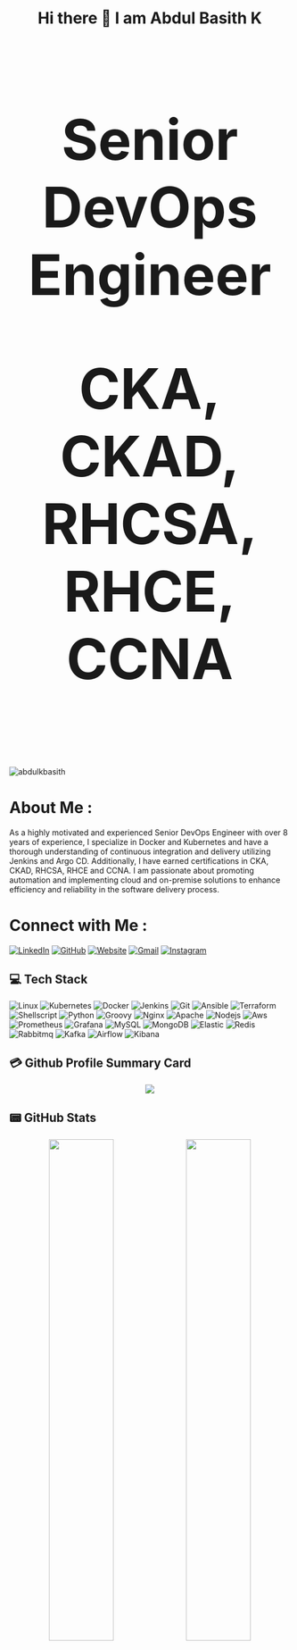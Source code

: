 <h1 align="center">  Hi there 👋  I am Abdul Basith K </h1>
<h2 align="center" style="font-size: 100px;"> Senior DevOps Engineer</h2>
<h4 align="center" style="font-size: 100px; margin-top: 0;">CKA, CKAD, RHCSA, RHCE, CCNA</h4>


<p align="left"> <img src="https://komarev.com/ghpvc/?username=abdulkbasith&label=Views&color=blue&style=plastic&style=for-the-badge" alt="abdulkbasith" /> </p>

# About Me :
As a highly motivated and experienced Senior DevOps Engineer with over 8 years of experience, I specialize in Docker and Kubernetes and have a thorough understanding of continuous integration and delivery utilizing Jenkins and Argo CD. Additionally, I have earned certifications in CKA, CKAD, RHCSA, RHCE and CCNA. I am passionate about promoting automation and implementing cloud and on-premise solutions to enhance efficiency and reliability in the software delivery process.

# Connect with Me :
[![LinkedIn](https://img.shields.io/badge/LinkedIn-0077B5?style=for-the-badge&logo=linkedin&logoColor=white)](https://linkedin.com/in/abdul-basith-k) [![GitHub](https://img.shields.io/badge/GitHub-100000?style=for-the-badge&logo=github&logoColor=white)](github.com/abdulkbasith) [![Website](https://img.shields.io/badge/website-000000?style=for-the-badge&logo=About.me&logoColor=white)](https://www.abdul-basith.com/) [![Gmail](https://img.shields.io/badge/Gmail-D14836?style=for-the-badge&logo=gmail&logoColor=white)](abdulbasith9513@gmail.com) [![Instagram](https://img.shields.io/badge/Instagram-E4405F?style=for-the-badge&logo=instagram&logoColor=white)](https://www.instagram.com/abdul.k.basith)

## 💻 Tech Stack
![Linux](https://img.shields.io/badge/Linux-FCC624?style=for-the-badge&logo=linux&logoColor=black) ![Kubernetes](https://img.shields.io/badge/kubernetes-326ce5.svg?&style=for-the-badge&logo=kubernetes&logoColor=white) ![Docker](https://img.shields.io/badge/Docker-2CA5E0?style=for-the-badge&logo=docker&logoColor=white) ![Jenkins](https://img.shields.io/badge/Jenkins-D24939?style=for-the-badge&logo=Jenkins&logoColor=white) ![Git](https://img.shields.io/badge/GIT-E44C30?style=for-the-badge&logo=git&logoColor=white) ![Ansible](https://img.shields.io/badge/Ansible-000000?style=for-the-badge&logo=ansible&logoColor=white) ![Terraform](https://img.shields.io/badge/Terraform-7B42BC?style=for-the-badge&logo=terraform&logoColor=white) ![Shellscript](https://img.shields.io/badge/Shell_Script-121011?style=for-the-badge&logo=gnu-bash&logoColor=white) ![Python](https://img.shields.io/badge/Python-FFD43B?style=for-the-badge&logo=python&logoColor=blue) ![Groovy](https://img.shields.io/badge/apache%20Groovy-4298B8?style=for-the-badge&logo=apachegroovy&logoColor=white) ![Nginx](https://img.shields.io/badge/Nginx-009639?style=for-the-badge&logo=nginx&logoColor=white) ![Apache](https://img.shields.io/badge/Apache-D22128?style=for-the-badge&logo=Apache&logoColor=white) ![Nodejs](https://img.shields.io/badge/Node.js-339933?style=for-the-badge&logo=nodedotjs&logoColor=white) ![Aws](https://img.shields.io/badge/Amazon_AWS-FF9900?style=for-the-badge&logo=amazonaws&logoColor=white) ![Prometheus](https://img.shields.io/badge/Prometheus-000000?style=for-the-badge&logo=prometheus&labelColor=000000
) ![Grafana](https://img.shields.io/badge/Grafana-F2F4F9?style=for-the-badge&logo=grafana&logoColor=orange&labelColor=F2F4F9
) ![MySQL](https://img.shields.io/badge/MySQL-005C84?style=for-the-badge&logo=mysql&logoColor=white) ![MongoDB](https://img.shields.io/badge/MongoDB-4EA94B?style=for-the-badge&logo=mongodb&logoColor=white) ![Elastic](https://img.shields.io/badge/Elastic_Search-005571?style=for-the-badge&logo=elasticsearch&logoColor=white
) ![Redis](https://img.shields.io/badge/redis-%23DD0031.svg?&style=for-the-badge&logo=redis&logoColor=white) ![Rabbitmq](https://img.shields.io/badge/rabbitmq-%23FF6600.svg?&style=for-the-badge&logo=rabbitmq&logoColor=whit) ![Kafka](https://img.shields.io/badge/Apache_Kafka-231F20?style=for-the-badge&logo=apache-kafka&logoColor=white) ![Airflow](https://img.shields.io/badge/Airflow-017CEE?style=for-the-badge&logo=Apache%20Airflow&logoColor=white) ![Kibana](https://img.shields.io/badge/Kibana-005571?style=for-the-badge&logo=Kibana&logoColor=white)


## 💳 Github Profile Summary Card
<p align="center">
  <img src="https://github-profile-summary-cards.vercel.app/api/cards/profile-details?username=abdulkbasith&theme=vue"/>
</p>

## 📟 GitHub Stats
<p align="center">
        <img width="48%" src="https://github-readme-stats.vercel.app/api?username=abdulkbasith&show_icons=true&theme=vue" />
        <img width="48%" src="https://github-readme-streak-stats.herokuapp.com/?user=abdulkbasith&theme=vue" />
</p>


<!--
**abdulkbasith/abdulkbasith** is a ✨ _special_ ✨ repository because its `README.md` (this file) appears on your GitHub profile.

Here are some ideas to get you started:

- 🔭 I’m currently working on ...
- 🌱 I’m currently learning ...
- 👯 I’m looking to collaborate on ...
- 🤔 I’m looking for help with ...
- 💬 Ask me about ...
- 📫 How to reach me: ...
- 😄 Pronouns: ...
- ⚡ Fun fact: ...
-->
